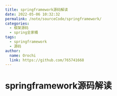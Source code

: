 ```yaml
---
title: springframework源码解读
date: 2022-05-06 10:32:32
permalink: /note/sourceCode/springframework/
categories:
  - 框架源码
  - spring全家桶
tags:
  - springframework
  - 源码
author: 
  name: Orochi
  link: https://github.com/765741668
---
```

# springframework源码解读

